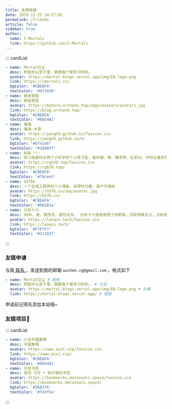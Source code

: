 ```yaml
---
title: 友情链接
date: 2019-12-25 14:27:01
permalink: /friends
article: false
sidebar: true
author: 
  name: I-Mortals
  link: https://github.com/I-Mortals
---
```

<!--
普通卡片列表容器，可用于友情链接、项目推荐、古诗词展示等。
cardList 后面可跟随一个数字表示每行最多显示多少个，选值范围1~4，默认3。在小屏时会根据屏幕宽度减少每行显示数量。
 - name: 麋鹿鲁哟
  desc: 大道至简，知易行难
  avatar: https://cdn.jsdelivr.net/gh/xugaoyi/image_store/blog/20200122153807.jpg # 可选
  link: https://www.cnblogs.com/miluluyo/ # 可选
  bgColor: '#CBEAFA' # 可选，默认var(--bodyBg)。颜色值有#号时请添加单引号
  textColor: '#6854A1' # 可选，默认var(--textColor)
-->

::: cardList

```yaml
- name: Mortal红尘
  desc: 积跬步以至千里，致敬每个爱学习的你。
  avatar: https://mortal-blogs.vercel.app/img/EB-logo.png
  link: https://imortals.cn/
  bgColor: '#CBEAFA'
  textColor: '#d73930'
- name: 蜥皮笑脸
  desc: 蜥皮笑脸
  avatar: https://myhero.archonk.top/imgs/avatars/avatar1.jpg
  link: https://blog.archonk.top/
  bgColor: '#CBEAFA'
  textColor: '#6854A1'
- name: 瀚海
  desc: 瀚海-木易
  avatar: https://yangh9.github.io/favicon.ico
  link: https://yangh9.github.io/#/
  bgColor: "#bfe1eb"
  textColor: "#1890ff"
- name: RGB !!!
  desc: 练习高数时长两个小时半的个人练习生，喜欢编、猜、瞎求导、乱积分。平时也喜欢写写没用的代码。
  avatar: https://rgb39.top/favicon.ico
  link: https://rgb39.top/
  bgColor: '#CBEAFA'
  textColor: '#79cee3'
- name: 937bb
  desc: 一个全栈工程师的个人博客。树深时见鹿，溪午不闻钟
  avatar: https://937b.cn/img/avatar.jpg
  link: https://937b.cn/
  bgColor: '#CBEAFA'
  textColor: '#00283a'
- name: 兰秋十六
  desc: 90年，男，程序员，爱好众多。 兰秋十六是我用惯了的昵称，没有特殊含义，兰秋是古代七月的雅称。
  avatar: https://lanqiu.tech/favicon.ico
  link: https://lanqiu.tech/
  bgColor: '#F7F7F7'
  textColor: '#111827'
```

:::

### 友链申请

与我[ 联系 ](/about/#联系)，发送到我的邮箱 `wuchen.cg@gmail.com` ，格式如下

```yaml
- name: Mortal红尘 # 昵称
  desc: 积跬步以至千里，致敬每个爱学习的你。 # 介绍
  avatar: https://mortal-blogs.vercel.app/img/EB-logo.png # 头像
  link: https://mortal-blogs.vercel.app/ # 链接
```

申请前记得先添加本站哦~

### 友链项目🧊

::: cardList

```yaml
- name: 小天中国象棋
  desc: 中国象棋
  avatar: https://www.aixt.vip/favicon.ico
  link: https://www.aixt.vip/
  bgColor: '#CBEAFA'
  textColor: '#6854A1'
- name: 兰秋书签
  desc: 发现 319 + 有价值的书签
  avatar: https://bookmarks.metasouls.space/favicon.ico
  link: https://bookmarks.metasouls.space/
  bgColor: '#3b82f6'
  textColor: '#f43f5e'
```

:::

